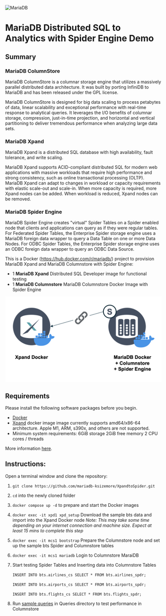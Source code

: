 ![MariaDB](https://mariadb.com/wp-content/uploads/2019/11/mariadb-logo_blue-transparent.png)

# MariaDB Distributed SQL to Analytics with Spider Engine Demo 

## Summary

### MariaDB ColumnStore 
MariaDB ColumnStore is a columnar storage engine that utilizes a massively parallel distributed data architecture. It was built by porting InfiniDB to MariaDB and has been released under the GPL license.

MariaDB ColumnStore is designed for big data scaling to process petabytes of data, linear scalability and exceptional performance with real-time response to analytical queries. It leverages the I/O benefits of columnar storage, compression, just-in-time projection, and horizontal and vertical partitioning to deliver tremendous performance when analyzing large data sets.

### MariaDB Xpand 
MariaDB Xpand is a distributed SQL database with high availability, fault tolerance, and write scaling.

MariaDB Xpand supports ACID-compliant distributed SQL for modern web applications with massive workloads that require high performance and strong consistency, such as online transactional processing (OLTP). MariaDB Xpand can adapt to changes in workload or capacity requirements with elastic scale-out and scale-in. When more capacity is required, more Xpand nodes can be added. When workload is reduced, Xpand nodes can be removed.

### MariaDB Spider Engine 

MariaDB Spider Engine creates "virtual" Spider Tables on a Spider enabled node that clients and applications can query as if they were regular tables. For Federated Spider Tables, the Enterprise Spider storage engine uses a MariaDB foreign data wrapper to query a Data Table on one or more Data Nodes. For ODBC Spider Tables, the Enterprise Spider storage engine uses an ODBC foreign data wrapper to query an ODBC Data Source.



This is a Docker (https://hub.docker.com/r/mariadb/) project to provision MariaDB Xpand and MariaDB Columnstore with Spider Engine:

*   1 **MariaDB Xpand** Distributed SQL Developer image for functional testing
*   1 **MariaDB Columnstore** MariaDB Columnstore Docker Image with Spider Engine


![Xpand to Columnstore with Spider Docker](https://github.com/mariadb-ksizemore/XpandtoSpider/blob/cb48e01e05e9262f00d4da0f984c45f23d502364/XpandtoSpider.png)

## Requirements

Please install the following software packages before you begin.

*   [Docker](https://www.docker.com/get-started)
*   [Xpand](https://hub.docker.com/r/mariadb/xpand-single) docker image image currently supports amd64/x86-64 architecture. Apple M1, ARM, s390x, and others are not supported.
* Minimum system requirements:
        6GiB storage
        2GiB free memory
        2 CPU cores / threads

 More information [here](https://hub.docker.com/r/mariadb/xpand-single).


## Instructions:

Open a terminal window and clone the repository:

1.  `git clone https://github.com/mariadb-ksizemore/XpandtoSpider.git`
2.  `cd` into the newly cloned folder
3.  `docker compose up -d`
    to prepare and start the Docker images
4.  `docker exec -it xpd1 xpd_setup` 
    Download the sample bts data and import into the Xpand Docker node
    _Note: This may take some time depending on your internet connection and machine size. Expect at least 15 mins to complete this step_
5.  `docker exec -it mcs1 bootstrap`
    Prepare the Columnstore node and set up the sample bts Spider and Columnstore tables 
6.  `docker exec -it mcs1 mariadb`
    Login to Columnstore MaraiDB 
7. Start testing Spider Tables and Inserting data into Columnstore Tables

    `INSERT INTO bts.airlines_cs SELECT * FROM bts.airlines_spdr;`

    `INSERT INTO bts.airports_cs SELECT * FROM bts.airports_spdr;`
    
    `INSERT INTO bts.flights_cs SELECT * FROM bts.flights_spdr;`

8. Run [sample queries](https://github.com/mariadb-ksizemore/XpandtoSpider/tree/master/queries) in Queries directory to test performance in Columnstore
